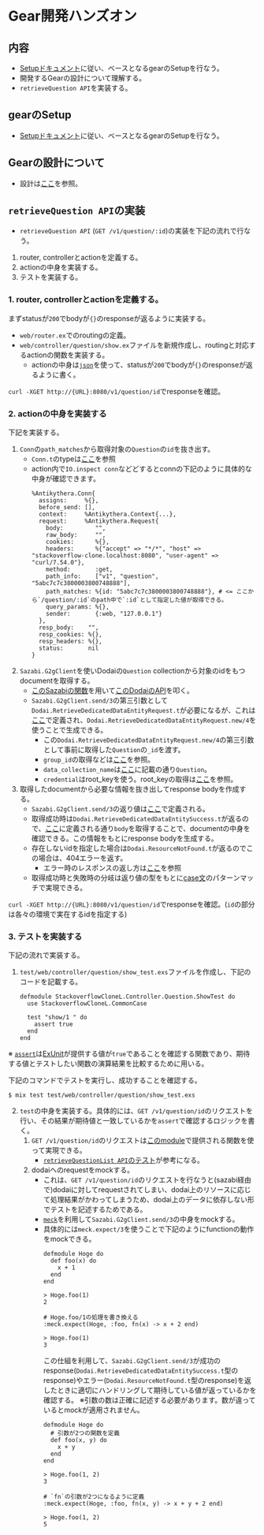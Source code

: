 # Gear開発ハンズオン

## 内容

* [Setupドキュメント](../development.md)に従い、ベースとなるgearのSetupを行なう。
* 開発するGearの設計について理解する。
* `retrieveQuestion API`を実装する。

## gearのSetup

* [Setupドキュメント](../development.md)に従い、ベースとなるgearのSetupを行なう。

## Gearの設計について

* 設計は[ここ](../design/collection.md)を参照。

## `retrieveQuestion API`の実装

* `retrieveQuestion API` (`GET /v1/question/:id`)の実装を下記の流れで行なう。
1. router, controllerとactionを定義する。
1. actionの中身を実装する。
1. テストを実装する。

### 1. router, controllerとactionを定義する。

まずstatusが`200`でbodyが`{}`のresponseが返るように実装する。
* `web/router.ex`でのroutingの定義。
* `web/controller/question/show.ex`ファイルを新規作成し、routingと対応するactionの関数を実装する。
  * actionの中身は[`json`](https://hexdocs.pm/antikythera/Antikythera.Conn.html#json/3)を使って、statusが`200`でbodyが`{}`のresponseが返るように書く。

`curl -XGET http://{URL}:8080/v1/question/id`でresponseを確認。

### 2. actionの中身を実装する

下記を実装する。

1. `Conn`の`path_matches`から取得対象の`Question`の`id`を抜き出す。
   * `Conn.t`のtypeは[ここ](https://hexdocs.pm/antikythera/Antikythera.Conn.html#t:t/0)を参照
   * action内で`IO.inspect conn`などどするとconnの下記のように具体的な中身が確認できます。
     ```
     %Antikythera.Conn{
       assigns:     %{},
       before_send: [],
       context:     %Antikythera.Context{...},
       request:     %Antikythera.Request{
         body:         "",
         raw_body:     "",
         cookies:      %{},
         headers:      %{"accept" => "*/*", "host" => "stackoverflow-clone.localhost:8080", "user-agent" => "curl/7.54.0"},
         method:       :get,
         path_info:    ["v1", "question", "5abc7c7c3800003800748888"],
         path_matches: %{id: "5abc7c7c3800003800748888"}, # <= ここから`/question/:id`のpath中で`:id`として指定した値が取得できる。
         query_params: %{},
         sender:       {:web, "127.0.0.1"}
       },
       resp_body:    "",
       resp_cookies: %{},
       resp_headers: %{},
       status:       nil
     }
     ```
1. `Sazabi.G2gClient`を使いDodaiの`Question` collectionから対象のidをもつdocumentを取得する。
   * [このSazabiの関数](https://github.com/access-company/sazabi/blob/master/lib/g2g_client.ex#L210)を用いて[このDodaiのAPI](https://github.com/access-company/Dodai-doc/blob/master/datastore_api.md#retrieve-an-existing-document)を叩く。
   * `Sazabi.G2gClient.send/3`の第三引数として`Dodai.RetrieveDedicatedDataEntityRequest.t`が必要になるが、これは[ここ](https://github.com/access-company/DodaiClientElixir/blob/master/lib/request.ex#L526)で定義され、`Dodai.RetrieveDedicatedDataEntityRequest.new/4`を使うことで生成できる。
     * この`Dodai.RetrieveDedicatedDataEntityRequest.new/4`の第三引数として事前に取得した`Question`の`_id`を渡す。
     * `group_id`の取得などは[ここ](./server_qaa.md#app_idやroot_keyはどのように取得すればいいですか)を参照。
     * `data_collection_name`は[ここ](../design/collection.md#設計)に記載の通り`Question`。
     * `credential`はroot_keyを使う。root_keyの取得は[ここ](./server_qaa.md#app_idやroot_keyはどのように取得すればいいですか)を参照。
1. 取得したdocumentから必要な情報を抜き出してresponse bodyを作成する。
   * `Sazabi.G2gClient.send/3`の返り値は[ここ](https://github.com/access-company/DodaiClientElixir/blob/master/lib/response.ex#L690)で定義される。
   * 取得成功時は`Dodai.RetrieveDedicatedDataEntitySuccess.t`が返るので、[ここ](https://github.com/access-company/DodaiClientElixir/blob/master/lib/response_success.ex#L347)に定義される通り`body`を取得することで、documentの中身を確認できる。この情報をもとにresponse bodyを生成する。
   * 存在しないidを指定した場合は`Dodai.ResourceNotFound.t`が返るのでこの場合は、404エラーを返す。
     * エラー時のレスポンスの返し方は[ここ](./server_qaa.md#error-responseを簡単に返す方法はないですか)を参照
   * 取得成功時と失敗時の分岐は返り値の型をもとに[case文](https://elixir-lang.org/getting-started/case-cond-and-if.html#case)のパターンマッチで実現できる。

`curl -XGET http://{URL}:8080/v1/question/id`でresponseを確認。(`id`の部分は各々の環境で実在するidを指定する)

### 3. テストを実装する

下記の流れで実装する。
1. `test/web/controller/question/show_test.exs`ファイルを作成し、下記のコードを記載する。
   ```
   defmodule StackoverflowCloneL.Controller.Question.ShowTest do
     use StackoverflowCloneL.CommonCase
    
     test "show/1 " do
       assert true
     end
   end
   ```
※ [`assert`](https://hexdocs.pm/ex_unit/ExUnit.Assertions.html#assert/1)は[ExUnit](https://hexdocs.pm/ex_unit/ExUnit.html)が提供する値が`true`であることを確認する関数であり、期待する値とテストしたい関数の演算結果を比較するために用いる。

下記のコマンドでテストを実行し、成功することを確認する。
```
$ mix test test/web/controller/question/show_test.exs
```
2. `test`の中身を実装する。具体的には、`GET /v1/question/id`のリクエストを行い、その結果が期待値と一致しているかを`assert`で確認するロジックを書く。
   1. `GET /v1/question/id`のリクエストは[このmodule](https://github.com/access-company/antikythera/blob/master/lib/test/http_client.ex)で提供される関数を使って実現できる。
      * [`retrieveQuestionList API`のテスト](../../test/web/controller/question/index_test.exs)が参考になる。
   1. dodaiへのrequestをmockする。
      * これは、`GET /v1/question/id`のリクエストを行なうと(sazabi経由で)dodaiに対してrequestされてしまい、dodai上のリソースに応じて処理結果がかわってしまうため、dodai上のデータに依存しない形でテストを記述するためである。
      * [`meck`](https://github.com/eproxus/meck)を利用して`Sazabi.G2gClient.send/3`の中身をmockする。
      * 具体的には`meck.expect/3`を使うことで下記のようにfunctionの動作をmockできる。
        ```
        defmodule Hoge do
          def foo(x) do
            x + 1
          end
        end

        > Hoge.foo(1)
        2

        # Hoge.foo/1の処理を書き換える
        :meck.expect(Hoge, :foo, fn(x) -> x + 2 end)

        > Hoge.foo(1)
        3
        ```
        この仕組を利用して、`Sazabi.G2gClient.send/3`が成功のresponse(`Dodai.RetrieveDedicatedDataEntitySuccess.t`型のresponse)やエラー(`Dodai.ResourceNotFound.t`型のresponse)を返したときに適切にハンドリングして期待している値が返っているかを確認する。
        ※引数の数は正確に記述する必要があります。数が違っているとmockが適用されません。
        ```
        defmodule Hoge do
          # 引数が2つの関数を定義
          def foo(x, y) do
            x + y
          end
        end

        > Hoge.foo(1, 2)
        3

        # `fn`の引数が2つになるように定義
        :meck.expect(Hoge, :foo, fn(x, y) -> x + y + 2 end)

        > Hoge.foo(1, 2)
        5
        ```

